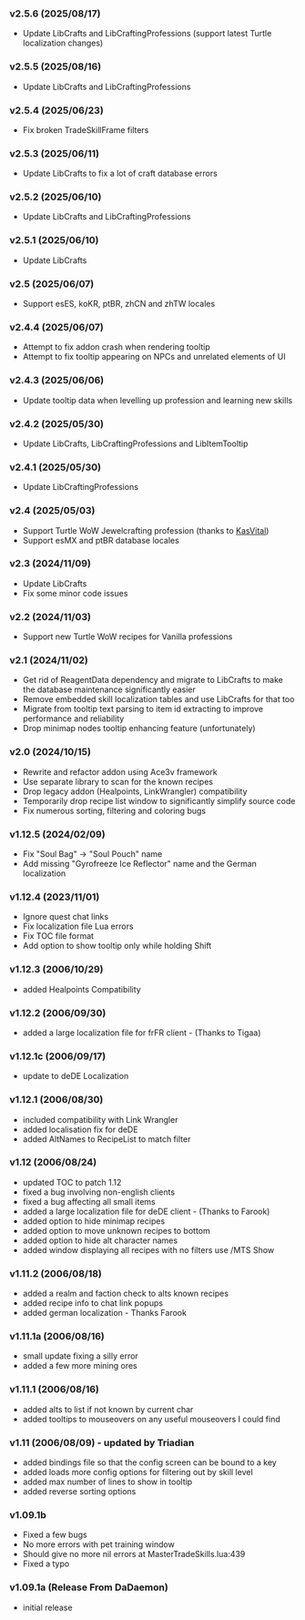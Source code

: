 ### v2.5.6 (2025/08/17)
- Update LibCrafts and LibCraftingProfessions (support latest Turtle localization changes)

### v2.5.5 (2025/08/16)
- Update LibCrafts and LibCraftingProfessions

### v2.5.4 (2025/06/23)
- Fix broken TradeSkillFrame filters

### v2.5.3 (2025/06/11)
- Update LibCrafts to fix a lot of craft database errors

### v2.5.2 (2025/06/10)
- Update LibCrafts and LibCraftingProfessions

### v2.5.1 (2025/06/10)
- Update LibCrafts

### v2.5 (2025/06/07)
- Support esES, koKR, ptBR, zhCN and zhTW locales

### v2.4.4 (2025/06/07)
- Attempt to fix addon crash when rendering tooltip
- Attempt to fix tooltip appearing on NPCs and unrelated elements of UI

### v2.4.3 (2025/06/06)
- Update tooltip data when levelling up profession and learning new skills

### v2.4.2 (2025/05/30)
- Update LibCrafts, LibCraftingProfessions and LibItemTooltip

### v2.4.1 (2025/05/30)
- Update LibCraftingProfessions

### v2.4 (2025/05/03)
- Support Turtle WoW Jewelcrafting profession (thanks to [KasVital](https://github.com/KasVital))
- Support esMX and ptBR database locales

### v2.3 (2024/11/09)
- Update LibCrafts
- Fix some minor code issues

### v2.2 (2024/11/03)
- Support new Turtle WoW recipes for Vanilla professions

### v2.1 (2024/11/02)
- Get rid of ReagentData dependency and migrate to LibCrafts to make the database maintenance significantly easier
- Remove embedded skill localization tables and use LibCrafts for that too
- Migrate from tooltip text parsing to item id extracting to improve performance and reliability
- Drop minimap nodes tooltip enhancing feature (unfortunately)

### v2.0 (2024/10/15)
- Rewrite and refactor addon using Ace3v framework
- Use separate library to scan for the known recipes
- Drop legacy addon (Healpoints, LinkWrangler) compatibility
- Temporarily drop recipe list window to significantly simplify source code
- Fix numerous sorting, filtering and coloring bugs

### v1.12.5 (2024/02/09)
- Fix "Soul Bag" -> "Soul Pouch" name
- Add missing "Gyrofreeze Ice Reflector" name and the German localization

### v1.12.4 (2023/11/01)
- Ignore quest chat links
- Fix localization file Lua errors
- Fix TOC file format
- Add option to show tooltip only while holding Shift

### v1.12.3 (2006/10/29)
- added Healpoints Compatibility

### v1.12.2 (2006/09/30)
- added a large localization file for frFR client - (Thanks to Tigaa)

### v1.12.1c (2006/09/17)
- update to deDE Localization

### v1.12.1 (2006/08/30)
- included compatibility with Link Wrangler
- added localisation fix for deDE
- added AltNames to RecipeList to match filter

### v1.12 (2006/08/24)
- updated TOC to patch 1.12
- fixed a bug involving non-english clients
- fixed a bug affecting all small items
- added a large localization file for deDE client - (Thanks to Farook)
- added option to hide minimap recipes
- added option to move unknown recipes to bottom
- added option to hide alt character names
- added window displaying all recipes with no filters use /MTS Show

### v1.11.2 (2006/08/18)
- added a realm and faction check to alts known recipes
- added recipe info to chat link popups
- added german localization - Thanks Farook

### v1.11.1a (2006/08/16)
- small update fixing a silly error
- added a few more mining ores

### v1.11.1 (2006/08/16)
- added alts to list if not known by current char
- added tooltips to mouseovers on any useful mouseovers I could find

### v1.11 (2006/08/09) - updated by Triadian
- added bindings file so that the config screen can be bound to a key
- added loads more config options for filtering out by skill level
- added max number of lines to show in tooltip
- added reverse sorting options

### v1.09.1b
- Fixed a few bugs
- No more errors with pet training window
- Should give no more nil errors at MasterTradeSkills.lua:439
- Fixed a typo

### v1.09.1a (Release From DaDaemon)
- initial release
